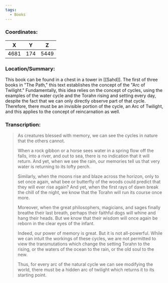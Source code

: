 ```yaml
---
tags:
  - Books
---
```


### Coordinates:
| **X** | **Y**| **Z** |
|:-----:|:----:|:-----:|
|4681  |174   |5449  |

### Location/Summary:
This book can be found in a chest in a tower in [[Sahd]]. The first of three books in "The Path," this text establishes the concept of the "Arc of Twilight." Fundamentally, this idea relies on the concept of cycles, using the examples of the water cycle and the Torahn rising and setting every day, despite the fact that we can only directly observe part of that cycle. Therefore, there must be an invisible portion of the cycle, an Arc of Twilight, and this applies to the concept of reincarnation as well.

### Transcription:
> As creatures blessed with memory, we can see the cycles in nature that the others cannot.
>
> When a rock gibbon or a horse sees water in a spring flow off the falls, into a river, and out to sea, there is no indication that it will return. And yet, when we see the rain, our memories tell us that very water is returning to its lofty perch.
>
> Similarly, when the moons rise and blaze across the horizon, only to set once again, what bee or butterfly of the woods could predict that they will ever rise again? And yet, when the first rays of dawn break the chill of the night, we know that the Torahn will run its course once more.
>
> Moreover, when the great philosophers, magicians, and sages finally breathe their last breath, perhaps their faithful dogs will whine and hang their heads. But we know that their wisdom will once again be reborn in the clear eyes of the infant.
>
> Indeed, our power of memory is great. But it is not all-powerful. While we can intuit the workings of these cycles, we are not permitted to view the transmutations which change the setting Torahn to the rising, or the waters of the ocean to the rain, or the old soul to the new.
>
> Thus, for every arc of the natural cycle we can see modifying the world, there must be a hidden arc of twilight which returns it to its starting point.

